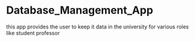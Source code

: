 # Database_Management_App
this app provides the user to keep it data in the university for various roles like student professor
